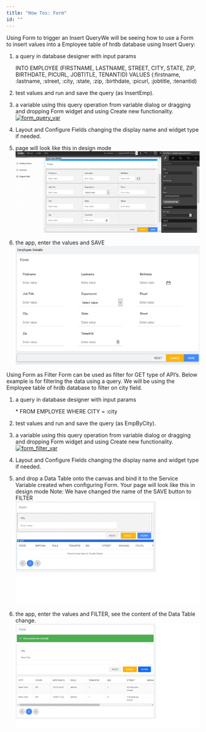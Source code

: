 ```yaml
---
title: "How Tos: Form"
id: ""
---
```


Using Form to trigger an Insert QueryWe will be seeing how to use a Form to insert values into a Employee table of hrdb database using Insert Query:

1. a query in database designer with input params
    
     INTO EMPLOYEE 
    (FIRSTNAME, LASTNAME, STREET, CITY, STATE, ZIP, BIRTHDATE, PICURL, JOBTITLE, TENANTID)
    VALUES (:firstname, :lastname, :street, :city, :state, :zip, :birthdate, :picurl, :jobtitle, :tenantid)
    
2. test values and run and save the query (as InsertEmp).
3. a variable using this query operation from variable dialog or dragging and dropping Form widget and using Create new functionality. [![form_query_var](../assets/form_query_var.png)](../assets/form_query_var.png)
4. Layout and Configure Fields changing the display name and widget type if needed.
5. page will look like this in design mode [![form_query_design](../assets/form_query_design.png)](../assets/form_query_design.png)
6. the app, enter the values and SAVE [![form_query_run](../assets/form_query_run.png)](../assets/form_query_run.png)

Using Form as Filter Form can be used as filter for GET type of API’s. Below example is for filtering the data using a query. We will be using the Employee table of hrdb database to filter on city field.

1. a query in database designer with input params
    
     \* FROM EMPLOYEE WHERE CITY = :city
    
2. test values and run and save the query (as EmpByCity).
3. a variable using this query operation from variable dialog or dragging and dropping Form widget and using Create new functionality. [![form_filter_var](../assets/form_filter_var.png)](../assets/form_filter_var.png)
4. Layout and Configure Fields changing the display name and widget type if needed.
5. and drop a Data Table onto the canvas and bind it to the Service Variable created when configuring Form. Your page will look like this in design mode Note: We have changed the name of the SAVE button to FILTER [![form_filter_design](../assets/form_filter_design.png)](../assets/form_filter_design.png)
6. the app, enter the values and FILTER, see the content of the Data Table change. [![form_filter_run](../assets/form_filter_run.png)](../assets/form_filter_run.png)
